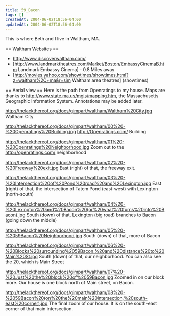 ```yaml
---
title: 59_Bacon
tags: []
createdAt: 2004-06-02T18:56-04:00
updatedAt: 2004-06-02T18:56-04:00
---
```


This is where Beth and I live in Waltham, MA.

== Waltham Websites ==
* http://www.discoverwaltham.com/
* [http://www.landmarktheatres.com/Market/Boston/EmbassyCinemaB.htm Landmark Embassy Cinema] - 0.8 Miles away
* [http://movies.yahoo.com/showtimes/showtimes.html?z=waltham%2C+ma&r=sim Waltham area theatres] (showtimes)

== Aerial view ==
Here is the path from Openratings to my house. Maps are thanks to http://www.state.ma.us/mgis/mapping.htm, the Massachusetts Geographic Information System. Annotations may be added later.

http://thelackthereof.org/docs/gimpart/waltham/Waltham%20City.jpg
Waltham City

http://thelackthereof.org/docs/gimpart/waltham/00%20-%20Openratings%20Building.jpg
http://Openratings.com/ Building

http://thelackthereof.org/docs/gimpart/waltham/01%20-%20Openratings%20Neighborhood.jpg
Zoom out to the http://openratings.com/ neighborhood

http://thelackthereof.org/docs/gimpart/waltham/02%20-%20Freeway%20exit.jpg
East (right) of that, the freeway exit.

http://thelackthereof.org/docs/gimpart/waltham/03%20-%20Intersection%20of%20Pond%20road%20and%20Lexington.jpg
East (right) of that, the intersection of Tatem Pond (east-west) with Lexington (north-south)

http://thelackthereof.org/docs/gimpart/waltham/04%20-%20Lexington%20and%20Bacon%20(or%20what%20turns%20into%20Bacon).jpg
South (down) of that, Lexington (big road) branches to Bacon (going down the middle)

http://thelackthereof.org/docs/gimpart/waltham/05%20-%2059Bacon%20Neighborhood.jpg
South (down) of that, more of Bacon

http://thelackthereof.org/docs/gimpart/waltham/06%20-%20Blocks%20surrounding%2059Bacon,%20and%20distance%20to%20Main%20St.jpg
South (down) of that, our neighborhood. You can also see the 20, which is Main Street

http://thelackthereof.org/docs/gimpart/waltham/07%20-%20Just%20the%20block%20of%2059Bacon.jpg
Zoomed in on our block more. Our house is one block north of Main street, on Bacon.

http://thelackthereof.org/docs/gimpart/waltham/08%20-%2059Bacon%20(on%20the%20main%20intersection,%20south-east%20corner).jpg
The final zoom of our house. It is on the south-east corner of that main intersection.


